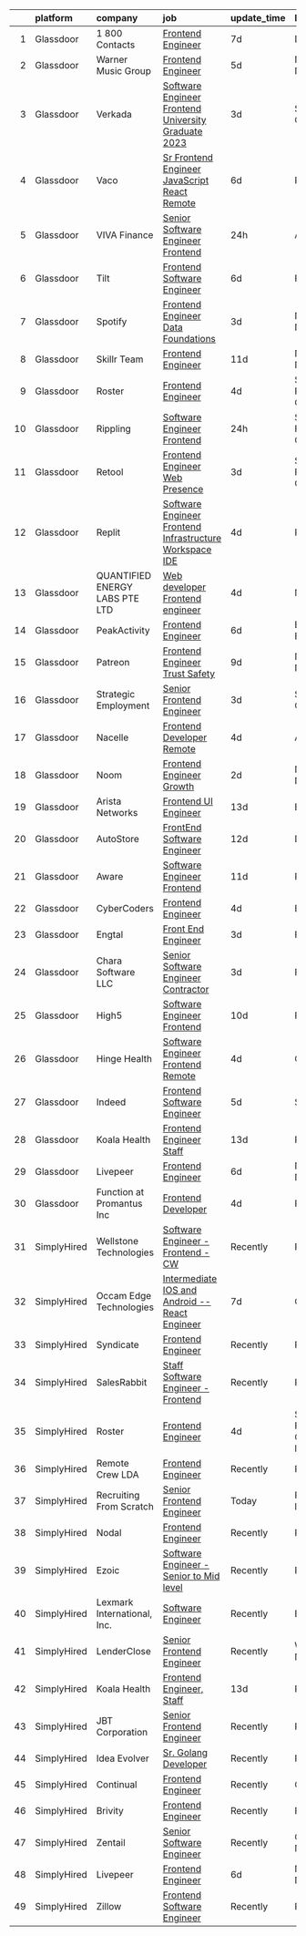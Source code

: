 

|    | platform    | company                         | job                                                                                                                                                                                                                                                                                                                                                                                                                                                                                                                                                                                                                                                                                                                                                                                                                                                                                                                                                                                                                                                                                                                                                                                                                                                                                                                                          | update_time   | location                      |
|---:|:------------|:--------------------------------|:---------------------------------------------------------------------------------------------------------------------------------------------------------------------------------------------------------------------------------------------------------------------------------------------------------------------------------------------------------------------------------------------------------------------------------------------------------------------------------------------------------------------------------------------------------------------------------------------------------------------------------------------------------------------------------------------------------------------------------------------------------------------------------------------------------------------------------------------------------------------------------------------------------------------------------------------------------------------------------------------------------------------------------------------------------------------------------------------------------------------------------------------------------------------------------------------------------------------------------------------------------------------------------------------------------------------------------------------|:--------------|:------------------------------|
|  1 | Glassdoor   | 1 800 Contacts                  | [Frontend Engineer](https://www.glassdoor.com/partner/jobListing.htm?pos=129&ao=1136043&s=58&guid=000001825d59cd7facfc984505bb4dd5&src=GD_JOB_AD&t=SR&vt=w&ea=1&cs=1_e5471c76&cb=1659423542971&jobListingId=1008028968829&jrtk=3-0-1g9eljjd3k27d801-1g9eljjdiia0h800-f65c437feb6c481a-)                                                                                                                                                                                                                                                                                                                                                                                                                                                                                                                                                                                                                                                                                                                                                                                                                                                                                                                                                                                                                                                      | 7d            | Draper, UT                    |
|  2 | Glassdoor   | Warner Music Group              | [Frontend Engineer](https://www.glassdoor.com/partner/jobListing.htm?pos=119&ao=1136043&s=58&guid=000001825d59cd7facfc984505bb4dd5&src=GD_JOB_AD&t=SR&vt=w&cs=1_a360405d&cb=1659423542967&jobListingId=1008033637756&jrtk=3-0-1g9eljjd3k27d801-1g9eljjdiia0h800-ee723e673fad9c47-)                                                                                                                                                                                                                                                                                                                                                                                                                                                                                                                                                                                                                                                                                                                                                                                                                                                                                                                                                                                                                                                           | 5d            | New York, NY                  |
|  3 | Glassdoor   | Verkada                         | [Software Engineer  Frontend   University Graduate 2023](https://www.glassdoor.com/partner/jobListing.htm?pos=117&ao=1136043&s=58&guid=000001825d59cd7facfc984505bb4dd5&src=GD_JOB_AD&t=SR&vt=w&cs=1_d02c8749&cb=1659423542967&jobListingId=1008038920471&jrtk=3-0-1g9eljjd3k27d801-1g9eljjdiia0h800-76b9207756f79568-)                                                                                                                                                                                                                                                                                                                                                                                                                                                                                                                                                                                                                                                                                                                                                                                                                                                                                                                                                                                                                      | 3d            | San Mateo, CA                 |
|  4 | Glassdoor   | Vaco                            | [Sr Frontend Engineer  JavaScript React    Remote](https://www.glassdoor.com/partner/jobListing.htm?pos=106&ao=1110586&s=58&guid=000001825d59cd7facfc984505bb4dd5&src=GD_JOB_AD&t=SR&vt=w&ea=1&cs=1_758fcbf8&cb=1659423542966&jobListingId=1008031194896&cpc=8795CF9063CD573D&jrtk=3-0-1g9eljjd3k27d801-1g9eljjdiia0h800-0ac1d095036e0c2f--6NYlbfkN0D_sybMACCpf9B-677oK5j6rPldVB6BlrVvFjO_o-GJZbzuF-qh4PxErFUqfUsv_6tHpaGAjNec2kykbAi7NuC3xsFkOAoxg72hdh_QcjksI1d5EhjzP8hV6H2vu7d3MYXK5QZN9jWKdod6VRSNLU7kLlQ4pSg54IygaAmIJY6XzlQZAoUTztX7aWc0__hy0m4TYXudxLmirmGds_52v1-lSLsNn4VrTKWDHiqaTPu5JoFLESmp6XPKkEMkWfcjtD5gYlV6yEha1xJc5jvQUJemY5arvKxymlI8VLTSIKXBlsshwEql1TibCk4k9WJxEglh8J4hR9r79LZFyWFMTu4209wHwvaACYlUQHFHM8JFbwZ7MLBfVGgHrklfR1SM4iV3bPjz698xe25qmYjmDRJQYcRiRqmJ2gTuzLGA_rlDFHd59IsAc86I26DVffNLJ5jHoYD4j5a1oyhSYOGAUSRBkn7bJHVyKB7wn5rlw7SdyBlDeI5kf1mF18kjarRtGZNxik2-ZwD8fqmA3AoprY4uUsN3R-7OguJOfq09P8peyQ%3D%3D)                                                                                                                                                                                                                                                                                                                                                                                                      | 6d            | Remote                        |
|  5 | Glassdoor   | VIVA Finance                    | [Senior Software Engineer   Frontend](https://www.glassdoor.com/partner/jobListing.htm?pos=118&ao=1136043&s=58&guid=000001825d59cd7facfc984505bb4dd5&src=GD_JOB_AD&t=SR&vt=w&ea=1&cs=1_029cbe00&cb=1659423542966&jobListingId=1008044884938&jrtk=3-0-1g9eljjd3k27d801-1g9eljjdiia0h800-0662b6f918c1d6cc-)                                                                                                                                                                                                                                                                                                                                                                                                                                                                                                                                                                                                                                                                                                                                                                                                                                                                                                                                                                                                                                    | 24h           | Atlanta, GA                   |
|  6 | Glassdoor   | Tilt                            | [Frontend Software Engineer](https://www.glassdoor.com/partner/jobListing.htm?pos=115&ao=1136043&s=58&guid=000001825d59cd7facfc984505bb4dd5&src=GD_JOB_AD&t=SR&vt=w&cs=1_3764ccb8&cb=1659423542966&jobListingId=1008030792660&jrtk=3-0-1g9eljjd3k27d801-1g9eljjdiia0h800-ebae5a08da702aee-)                                                                                                                                                                                                                                                                                                                                                                                                                                                                                                                                                                                                                                                                                                                                                                                                                                                                                                                                                                                                                                                  | 6d            | Remote                        |
|  7 | Glassdoor   | Spotify                         | [Frontend Engineer  Data Foundations](https://www.glassdoor.com/partner/jobListing.htm?pos=114&ao=1136043&s=58&guid=000001825d59cd7facfc984505bb4dd5&src=GD_JOB_AD&t=SR&vt=w&cs=1_c620d273&cb=1659423542966&jobListingId=1008038252971&jrtk=3-0-1g9eljjd3k27d801-1g9eljjdiia0h800-213f3e76b6ea758d-)                                                                                                                                                                                                                                                                                                                                                                                                                                                                                                                                                                                                                                                                                                                                                                                                                                                                                                                                                                                                                                         | 3d            | New York, NY                  |
|  8 | Glassdoor   | Skillr Team                     | [Frontend Engineer](https://www.glassdoor.com/partner/jobListing.htm?pos=112&ao=1136043&s=58&guid=000001825d59cd7facfc984505bb4dd5&src=GD_JOB_AD&t=SR&vt=w&ea=1&cs=1_e46fa719&cb=1659423542966&jobListingId=1008021215264&jrtk=3-0-1g9eljjd3k27d801-1g9eljjdiia0h800-a4d207492b3dd550-)                                                                                                                                                                                                                                                                                                                                                                                                                                                                                                                                                                                                                                                                                                                                                                                                                                                                                                                                                                                                                                                      | 11d           | New York, NY                  |
|  9 | Glassdoor   | Roster                          | [Frontend Engineer](https://www.glassdoor.com/partner/jobListing.htm?pos=110&ao=1136043&s=58&guid=000001825d59cd7facfc984505bb4dd5&src=GD_JOB_AD&t=SR&vt=w&ea=1&cs=1_9a499a04&cb=1659423542966&jobListingId=1008035786991&jrtk=3-0-1g9eljjd3k27d801-1g9eljjdiia0h800-f89357a287b4b83d-)                                                                                                                                                                                                                                                                                                                                                                                                                                                                                                                                                                                                                                                                                                                                                                                                                                                                                                                                                                                                                                                      | 4d            | San Francisco, CA             |
| 10 | Glassdoor   | Rippling                        | [Software Engineer   Frontend](https://www.glassdoor.com/partner/jobListing.htm?pos=116&ao=1136043&s=58&guid=000001825d59cd7facfc984505bb4dd5&src=GD_JOB_AD&t=SR&vt=w&ea=1&cs=1_7caebc8a&cb=1659423542966&jobListingId=1008045260872&jrtk=3-0-1g9eljjd3k27d801-1g9eljjdiia0h800-d4d0d210cff9088b-)                                                                                                                                                                                                                                                                                                                                                                                                                                                                                                                                                                                                                                                                                                                                                                                                                                                                                                                                                                                                                                           | 24h           | San Francisco, CA             |
| 11 | Glassdoor   | Retool                          | [Frontend Engineer  Web Presence](https://www.glassdoor.com/partner/jobListing.htm?pos=124&ao=1136043&s=58&guid=000001825d59cd7facfc984505bb4dd5&src=GD_JOB_AD&t=SR&vt=w&cs=1_d188b735&cb=1659423542970&jobListingId=1008037130123&jrtk=3-0-1g9eljjd3k27d801-1g9eljjdiia0h800-965b7baf425d93fc-)                                                                                                                                                                                                                                                                                                                                                                                                                                                                                                                                                                                                                                                                                                                                                                                                                                                                                                                                                                                                                                             | 3d            | San Francisco, CA             |
| 12 | Glassdoor   | Replit                          | [Software Engineer  Frontend Infrastructure  Workspace IDE ](https://www.glassdoor.com/partner/jobListing.htm?pos=122&ao=1136043&s=58&guid=000001825d59cd7facfc984505bb4dd5&src=GD_JOB_AD&t=SR&vt=w&cs=1_ddf24c51&cb=1659423542967&jobListingId=1008036245614&jrtk=3-0-1g9eljjd3k27d801-1g9eljjdiia0h800-fd235189710ff02c-)                                                                                                                                                                                                                                                                                                                                                                                                                                                                                                                                                                                                                                                                                                                                                                                                                                                                                                                                                                                                                  | 4d            | Remote                        |
| 13 | Glassdoor   | QUANTIFIED ENERGY LABS PTE  LTD | [Web developer   Frontend engineer](https://www.glassdoor.com/partner/jobListing.htm?pos=130&ao=1136043&s=58&guid=000001825d59cd7facfc984505bb4dd5&src=GD_JOB_AD&t=SR&vt=w&cs=1_93277706&cb=1659423542971&jobListingId=1008036070811&jrtk=3-0-1g9eljjd3k27d801-1g9eljjdiia0h800-e38887b3d44f741e-)                                                                                                                                                                                                                                                                                                                                                                                                                                                                                                                                                                                                                                                                                                                                                                                                                                                                                                                                                                                                                                           | 4d            | Marina, CA                    |
| 14 | Glassdoor   | PeakActivity                    | [Frontend Engineer](https://www.glassdoor.com/partner/jobListing.htm?pos=127&ao=1136043&s=58&guid=000001825d59cd7facfc984505bb4dd5&src=GD_JOB_AD&t=SR&vt=w&ea=1&cs=1_63d97d3b&cb=1659423542971&jobListingId=1008031555522&jrtk=3-0-1g9eljjd3k27d801-1g9eljjdiia0h800-9669b67cd3057b0b-)                                                                                                                                                                                                                                                                                                                                                                                                                                                                                                                                                                                                                                                                                                                                                                                                                                                                                                                                                                                                                                                      | 6d            | Boynton Beach, FL             |
| 15 | Glassdoor   | Patreon                         | [Frontend Engineer  Trust   Safety](https://www.glassdoor.com/partner/jobListing.htm?pos=113&ao=1136043&s=58&guid=000001825d59cd7facfc984505bb4dd5&src=GD_JOB_AD&t=SR&vt=w&ea=1&cs=1_9a0c7027&cb=1659423542966&jobListingId=1008024561711&jrtk=3-0-1g9eljjd3k27d801-1g9eljjdiia0h800-a4900b3a41bf312a-)                                                                                                                                                                                                                                                                                                                                                                                                                                                                                                                                                                                                                                                                                                                                                                                                                                                                                                                                                                                                                                      | 9d            | New York, NY                  |
| 16 | Glassdoor   | Strategic Employment            | [Senior Frontend Engineer](https://www.glassdoor.com/partner/jobListing.htm?pos=104&ao=1110586&s=58&guid=000001825d59cd7facfc984505bb4dd5&src=GD_JOB_AD&t=SR&vt=w&ea=1&cs=1_1c13cec7&cb=1659423542965&jobListingId=1008038777890&cpc=AF770993EC679D41&jrtk=3-0-1g9eljjd3k27d801-1g9eljjdiia0h800-68f76e0fad1aecd5--6NYlbfkN0AKWvSE4sqLrvmChH3oy7SyLhGz62xmrQXLRHvtrs5R_Y69W66yYKFV8ztcxLcUTtXALnfMORh6S7MC1WOFEixmrcDNsJ73CPYMvbL6QRJulhNj-myfWV6rVfZU5JHpGL0c3G3Sx7WTOBXUjeQehrnA_5xVgOODcfdLqNMQNhsho79QNFrzW2vc7WyLIO7PPTyeNAYrnY0tS6NJavGV_m9QzLYm2xhJfvjGcZYolTfOlOnDekH6djJI6Qqvw9TTQl_m1X9oEtZTxkiYd5y4ceqXUIV7FOPkuW_r1dxZWXUjHQ2C2sK143lh96fr4WcBXZfmNeaItl1lMPEpnSERXn2awV8mYHCvNfaog9BWgxN1DhFZ2wHWEvPF1CoCG3pAOo6y_1qUlM6xMRWpKb4NSoxxBYT1wUL9SEHunQTZxz-8QWH0MSXAyMTYwW4JpQMojHbAUG12V0gQ4exxySGVabOS1uRQCJyg0rO990-ll6cEML9ddZe1j3wjMaSoRpTIYy6v9jeQE_kWiMAYK5EwdoOyRvz_8r68VbG2DpZACbEuVrQcuaVg4UIsd09rjAqfO-Y%3D)                                                                                                                                                                                                                                                                                                                                                                                                            | 3d            | San Mateo, CA                 |
| 17 | Glassdoor   | Nacelle                         | [Frontend Developer   Remote](https://www.glassdoor.com/partner/jobListing.htm?pos=126&ao=1136043&s=58&guid=000001825d59cd7facfc984505bb4dd5&src=GD_JOB_AD&t=SR&vt=w&ea=1&cs=1_f32f31da&cb=1659423542971&jobListingId=1008036320789&jrtk=3-0-1g9eljjd3k27d801-1g9eljjdiia0h800-67eb4f64cfb311ef-)                                                                                                                                                                                                                                                                                                                                                                                                                                                                                                                                                                                                                                                                                                                                                                                                                                                                                                                                                                                                                                            | 4d            | Austin, TX                    |
| 18 | Glassdoor   | Noom                            | [Frontend Engineer  Growth](https://www.glassdoor.com/partner/jobListing.htm?pos=102&ao=1110586&s=58&guid=000001825d59cd7facfc984505bb4dd5&src=GD_JOB_AD&t=SR&vt=w&cs=1_35dbcefe&cb=1659423542965&jobListingId=1008039826199&cpc=1EC006BEB16B588D&jrtk=3-0-1g9eljjd3k27d801-1g9eljjdiia0h800-a7d03ac8189c0a86--6NYlbfkN0AjMFp_ezpzrHLr4sq-SQAEo_r3J9ONvXwdD9Yq9WI6NZWHzFj2Ev0FXVslsZTHJHz175r1nYG06XjlcDn90bqier4AWMYG3pDze-MrzPu6907b69VTEBIeDEd6MmPsn-2I6AV3y8G-_3A5WDUZRwt1-lpCpjfqNAeCmI8zxJhQOp8RwlVfatYelq1qxzpKx05zzcNzWRmPic9LkKvMWmGtGJ2MEXQgyTFuRKE3JZtvsHRdg066o4GM5kKSq8jERqy72a8vQGk2i676X7X6MU-915muE2fjCk3WElw60MityVOwW6w2qXa2XPGZ2tiiXWFv4meKKPkYyVlP0ABjWax27gxs4zRRL2Agxb2dVz-I3_155LsUQWkDTuFss81SXS4PYp88OXEUBbG4FIcszLElqtjOeEK-pR3yL7OGE77o6OBACMKcyqqtUCJCPY5keZDY5yAMScwLdM0PLnVJgrL4KWklb_D0K_0M9HYguPeAMJkHg0zXGiB0a1Xwl9ErL_10td2RAeJZoSJXOlbw0UZ7g_Lyu15UqtilWVqYfWrDLsjyg5gNAyVvdgwOlH3s5fwQZAKCAXx6zRd67rVDU2tc1Dxx7mQuBHzGbTmXk7OkuZgIf0X1hnZay6icQXsmDME1V7-ICK4gVmae46qAOANXmWTIXrV9fSh-4BtbKUAQIeSZ5TnfXX7AGNKWnwP-NqvzR_4LcWNGAeSzphNtKkKEsjV2xgQveBo9wiYw4agPbT2OeQpHgETRjRhrHS5BOBP3HORDN4vignz9DyT2_PJR6m9zOneEMEH0WLVFs35YnQG0WE_oGVG6rdR40gj5gxFFugy_9CDtTRMgSrZ41r6olvf_fUdUD-Gt7bZylyB1JSb8ijOrucMV6SdbVVFkJbFFOFQz-KK5e9uS-Ukz4wBDir3O7-3dEdLwUF8hCmJbvryDvqRX3nqbKV2-hAhclHU%3D)                | 2d            | New York, NY                  |
| 19 | Glassdoor   | Arista Networks                 | [Frontend UI Engineer](https://www.glassdoor.com/partner/jobListing.htm?pos=121&ao=1136043&s=58&guid=000001825d59cd7facfc984505bb4dd5&src=GD_JOB_AD&t=SR&vt=w&cs=1_437494ca&cb=1659423542967&jobListingId=1008016122316&jrtk=3-0-1g9eljjd3k27d801-1g9eljjdiia0h800-a133f26a9f2fafa4-)                                                                                                                                                                                                                                                                                                                                                                                                                                                                                                                                                                                                                                                                                                                                                                                                                                                                                                                                                                                                                                                        | 13d           | Boulder, CO                   |
| 20 | Glassdoor   | AutoStore                       | [FrontEnd Software Engineer](https://www.glassdoor.com/partner/jobListing.htm?pos=125&ao=1136043&s=58&guid=000001825d59cd7facfc984505bb4dd5&src=GD_JOB_AD&t=SR&vt=w&cs=1_b5bd2205&cb=1659423542971&jobListingId=1008017400478&jrtk=3-0-1g9eljjd3k27d801-1g9eljjdiia0h800-a9820b60b18cfb8f-)                                                                                                                                                                                                                                                                                                                                                                                                                                                                                                                                                                                                                                                                                                                                                                                                                                                                                                                                                                                                                                                  | 12d           | Denver, CO                    |
| 21 | Glassdoor   | Aware                           | [Software Engineer   Frontend](https://www.glassdoor.com/partner/jobListing.htm?pos=123&ao=1136043&s=58&guid=000001825d59cd7facfc984505bb4dd5&src=GD_JOB_AD&t=SR&vt=w&ea=1&cs=1_05904f11&cb=1659423542970&jobListingId=1008020267124&jrtk=3-0-1g9eljjd3k27d801-1g9eljjdiia0h800-607abcf0eebd124b-)                                                                                                                                                                                                                                                                                                                                                                                                                                                                                                                                                                                                                                                                                                                                                                                                                                                                                                                                                                                                                                           | 11d           | Remote                        |
| 22 | Glassdoor   | CyberCoders                     | [Frontend Engineer](https://www.glassdoor.com/partner/jobListing.htm?pos=108&ao=1110586&s=58&guid=000001825d59cd7facfc984505bb4dd5&src=GD_JOB_AD&t=SR&vt=w&ea=1&cs=1_a9919675&cb=1659423542966&jobListingId=1008036908791&cpc=3BA4CE39D5B5DEF5&jrtk=3-0-1g9eljjd3k27d801-1g9eljjdiia0h800-0324368202fefd6e--6NYlbfkN0CpFJQzrgRR8WqXWK1qKKEqALWJw739KlKqr2H-MSI4eoBlI4EFrmor2FYZMP3muM1MY2_TFEl_FbjAOfzMSBe1_Zz4FLaYowgqO8zU0zL9A1bkMzgrQkS68oMTVE1h8Etkc9WfqeEDKFwJElrexj3a6oK1mibVkNtsBbFCaUvPpCJ_C7IfLbDG_EEepq42C0df8dW2xzQVQo75RtdhpE6Wum_gDo9z7EPJ7YekTDQRTBECKagEDh8nbWj7aOYHeGDupII8zD8FOd5bhfoSbNkUy9b4_dlHW2BdjPFws_kmxynVecWfo93HWUK-j2fTrnxAB37yZXynmtPjQpZMErZUqW2u4eLL7tjagkrU8MwR7RyogfPg50tK5DOokRlPZ2Uc2a6L9VrdmHn0beWadEVB9nqBO9OZvQw9svrdSE2HQvptiXCRv8CPTgiw1Lyp7Ipq1uwys8wKDO-OaLuZrQtb5owjnFnlgiyimTVYMxwzmfFMNlUyMAgosRzWQGL-eDHlLEPChPG_9f-Ru5C8vijBQoJNW0564DktiU3Sn1CL8f5aO9VDty2xpAoFsKpb8Ce9SpKNKEs-E5G0cACkRu8_0b5mmVo-0JBRPVx438UWU_ozhlx4j5izxFbJU4eiMeZ3Bu9p6iNkWq6eF2pbw3z1b4g0gAko3bRphOf1rpuED7hcRxj2wm0mIoBV-g1KFjedg5SWadnzrBc0j6zOX3torlu5FFRUrGtfV6NZUcZArIIdXCL37zWkyM617FNr8I7-4cM567eCOz27DsUOjfyBRuer98WO8nDmIjd9kFJOdPdhdNHRrvW_ofgxPN9jTomYUbhni33vSVmXzaF21-ltavfucXJ_b9xMqqQcK892E4SAAQJOJJJgbDOy84flW4XP1xPr9HlyErYADe1JdBKBtnIT0KXGrd7AiApjuu8V2ekXIO4NRcPrft1Sa2_7O-XYComAhIddQ3ZMg4Og_RfP) | 4d            | Berkeley, CA                  |
| 23 | Glassdoor   | Engtal                          | [Front End Engineer](https://www.glassdoor.com/partner/jobListing.htm?pos=105&ao=1110586&s=58&guid=000001825d59cd7facfc984505bb4dd5&src=GD_JOB_AD&t=SR&vt=w&ea=1&cs=1_378d45e2&cb=1659423542966&jobListingId=1008038786578&cpc=3BA4CE39D5B5DEF5&jrtk=3-0-1g9eljjd3k27d801-1g9eljjdiia0h800-df10151388fd4270--6NYlbfkN0B7Z8t6fEMDh_BTkcJVPNJicKvZQEBTy5HSwyHa20ewqmyfWNXjNsfvmtdqiCQm-EwnKbsgnnOciHwr2aA1G6tQWbH05k70ffhbrZX7Zsdo6hW9g6LVLcwVTv0ecsoSyi7gwBWXc0qvrxsr5Z7QEmWxGtcZWXP_9-Tub1D9-nJXSXM9rr52cRO--wy0HU51ry8Ym_WsqmVP6K_AFOZehXuUjwNm3gs2cRT5i1Chae_WWfUPosU0EzLIHp0YJvANpDAt9K5UGYmZBx7hM0ACeUk0_VyN6I5mhlK5LErxdqHr5cYu9majpQcZni2HuIzNOSU42ukh4OPFTxrJQbAjTT66T_1viqwBSrklua6OR2_zxJrHuuX3FcP2W8cno_mm97stYN7v1PKe_JcHymiXqUdR0f4_9nB1QAtb7DoMO9JvZYtt0vZSqGDGw64Kdu-chsKAJnpFfPrqXYjEc3854Kxze-gZnN66M52kjSp6Io7hrrQwbFHt2A9-4s8kGyjl6IQ%3D)                                                                                                                                                                                                                                                                                                                                                                                                                                                                                  | 3d            | Remote                        |
| 24 | Glassdoor   | Chara Software LLC              | [Senior Software Engineer  Contractor ](https://www.glassdoor.com/partner/jobListing.htm?pos=103&ao=1110586&s=58&guid=000001825d59cd7facfc984505bb4dd5&src=GD_JOB_AD&t=SR&vt=w&ea=1&cs=1_2bb8b50a&cb=1659423542965&jobListingId=1008037724406&cpc=21001CD36CB5FE0E&jrtk=3-0-1g9eljjd3k27d801-1g9eljjdiia0h800-0fea58c39d45c7bc--6NYlbfkN0DqcWud8gt5bImf6XQ0qV4WnvmGcV2pMz-TPPl-k_A7sR_cqrZwq4m_GEzTghBCR8NBol_SM7Ppnkb2mn6Y104q4e0_UnQPKmgq0qWvGLJUl8uC68H_xkrb5HfClSLVuMmxsjZAB--f6xPeEviyFSAp9ERTfupMP50sPrtrErIR1aH3tGKs9a6w3wGhK-D1TQaNUnMD78C8Csl9-197oJV7IwSt57VMakbX8MflY6Df_s1fCDQAcSdMgFIWttQL6FqqVlEFv2GTT6sDa_0tIfV9w_BFr1V4ffUbV5_V3hp7VO9dYc61YOopDLrMyh9EFij1nNMwqTrQCfmTRapbSUlsnCwhgXaPBXUKDTo1358VYRr53lapOpSZppGei5b5UzmYhgD44Yxy1vVCb4-IWVnR9xh0jqwWv4SxO2VY0Tn1IcHD1Fnu1mOJ7iEtDx8HFmeBMst6E5vqf0MYOcFYHfl6_xDhx1V6ncQ68DvPcZBd_26wtL6BTLluqSzC7QrpzdNZIze7o3mhcW12JDUO9NJJ)                                                                                                                                                                                                                                                                                                                                                                                                                                             | 3d            | Remote                        |
| 25 | Glassdoor   | High5                           | [Software Engineer   Frontend](https://www.glassdoor.com/partner/jobListing.htm?pos=107&ao=1110586&s=58&guid=000001825d59cd7facfc984505bb4dd5&src=GD_JOB_AD&t=SR&vt=w&ea=1&cs=1_bfcf9c74&cb=1659423542966&jobListingId=1008023215023&cpc=56C4EA4A1A191A49&jrtk=3-0-1g9eljjd3k27d801-1g9eljjdiia0h800-9ede6187c60e1052--6NYlbfkN0AV8vU3o9nlw7wqa180ZkP3oAg17VLIhkP1SPyaIh_MQVSfWHQ_D-a5zztdBH5vi5xFZlaaUhEW8RX_fyfkyAZNXiEQHCQUEYFdYQ0n4fJBPH24pQ-mjTQ2xyTOi07i067ioZBbd43FZJCQGkF2EZte7o6CuaN18wzjgMXw39552EmZQUMk9yz1yx7KuVNxuKvudNwGsQTMj4vpXfcABgBgS6t1zwrEBJsLssRIbr6fn0XmqgGFvtc0GEaD_OHbclapqtEXcCsqccRiW2rij0OBv7qYbJt80drALhooq9bJ5vJbQyZcEfhkJItlXEpp_wqQxQSSTwStYyyfawcjF3cMoLpQkrH6hbiqRhFdDfexmiGwq27iikKXGSdJ-L5y_y92phWvzoAWt2GHQ6LK1Oww8FM2dTx__W6lpxe81-cPhiF7ZegE3eI1XyxdxkKCWmSCS19ih3nCsPcj8KNShTg0xBaEbu5rJnCzdEFyQaO7JzDuTL44lnSnGfLdC48vHausK78YJC7oeYF6UHbnjrF0)                                                                                                                                                                                                                                                                                                                                                                                                                                                      | 10d           | Remote                        |
| 26 | Glassdoor   | Hinge Health                    | [Software Engineer   Frontend   Remote](https://www.glassdoor.com/partner/jobListing.htm?pos=120&ao=1136043&s=58&guid=000001825d59cd7facfc984505bb4dd5&src=GD_JOB_AD&t=SR&vt=w&cs=1_cfe58c24&cb=1659423542967&jobListingId=1008036719526&jrtk=3-0-1g9eljjd3k27d801-1g9eljjdiia0h800-dcb20e70d8d6055b-)                                                                                                                                                                                                                                                                                                                                                                                                                                                                                                                                                                                                                                                                                                                                                                                                                                                                                                                                                                                                                                       | 4d            | Columbia, SC                  |
| 27 | Glassdoor   | Indeed                          | [Frontend Software Engineer](https://www.glassdoor.com/partner/jobListing.htm?pos=101&ao=1110586&s=58&guid=000001825d59cd7facfc984505bb4dd5&src=GD_JOB_AD&t=SR&vt=w&cs=1_8b8502e8&cb=1659423542964&jobListingId=1008033549634&cpc=9952A63AB06E78AD&jrtk=3-0-1g9eljjd3k27d801-1g9eljjdiia0h800-d116950515db206d--6NYlbfkN0CiRNM7CVr8YueLFKlzwbFWI0o7IjV438l4sVrvKZ0flpURU_mqoI8E-VxPfg2eTCFcMqyOR2_EOxf3muVEGf3OBhrTrBFb9fSnflLes7wGGOZfkAX2PDd6yj_IKNYLQykHwiL3PQ2jdSwxKnE5hDjCmW5dbsA-JKzeD21-HT1dfI-z_AqT6116HK0gaH5bOcZVZAJvve0VZuKmZ8kvgMT0CoJLXH7wVLF0mkW3Rlj2aFjD2wXvgTewsy_SqC-5ddwSN3hLG-NiT4xJ_eALthktrLjIfylDGI5kYU9NiNy2jmj54w2LsRhHGgCzWBKIKazPrOMi_6pWFB1tvXlTqKhwXPEoZIYTI6tv6DdMtMRNjeS2ccmQ6fWBrA67BkIXMknG7_j4QLFER-1It6JqNCZNrS5rbmhmundGYwWOfOrdFB68_ZjW0RXEktII4hzaQOD65Y8XpnlafJ2S7LBmUb0MYu5VstlUMDoYIfPHJF72wZLr7BTRBHTorADc-4PUXszyxlnyRM1bNRRvxlOkrjd0)                                                                                                                                                                                                                                                                                                                                                                                                                                                             | 5d            | Seattle, WA                   |
| 28 | Glassdoor   | Koala Health                    | [Frontend Engineer  Staff](https://www.glassdoor.com/partner/jobListing.htm?pos=109&ao=1136043&s=58&guid=000001825d59cd7facfc984505bb4dd5&src=GD_JOB_AD&t=SR&vt=w&ea=1&cs=1_015b75e2&cb=1659423542966&jobListingId=1008015568737&jrtk=3-0-1g9eljjd3k27d801-1g9eljjdiia0h800-4a24982d2dd3943e-)                                                                                                                                                                                                                                                                                                                                                                                                                                                                                                                                                                                                                                                                                                                                                                                                                                                                                                                                                                                                                                               | 13d           | Remote                        |
| 29 | Glassdoor   | Livepeer                        | [Frontend Engineer](https://www.glassdoor.com/partner/jobListing.htm?pos=111&ao=1136043&s=58&guid=000001825d59cd7facfc984505bb4dd5&src=GD_JOB_AD&t=SR&vt=w&ea=1&cs=1_ea8dc9fb&cb=1659423542966&jobListingId=1008032132971&jrtk=3-0-1g9eljjd3k27d801-1g9eljjdiia0h800-a24d89e74bc6cf42-)                                                                                                                                                                                                                                                                                                                                                                                                                                                                                                                                                                                                                                                                                                                                                                                                                                                                                                                                                                                                                                                      | 6d            | New York, NY                  |
| 30 | Glassdoor   | Function at Promantus Inc       | [Frontend Developer](https://www.glassdoor.com/partner/jobListing.htm?pos=128&ao=1136043&s=58&guid=000001825d59cd7facfc984505bb4dd5&src=GD_JOB_AD&t=SR&vt=w&ea=1&cs=1_fc12b9ea&cb=1659423542971&jobListingId=1008035253916&jrtk=3-0-1g9eljjd3k27d801-1g9eljjdiia0h800-cb377dbd316bdb50-)                                                                                                                                                                                                                                                                                                                                                                                                                                                                                                                                                                                                                                                                                                                                                                                                                                                                                                                                                                                                                                                     | 4d            | Remote                        |
| 31 | SimplyHired | Wellstone Technologies          | [Software Engineer - Frontend - CW](https://www.simplyhired.com/job/BNzjPoxRy4UMT6LuyuyPdsvrOADnKNTH5GXaMzyAKZjahnCBy07M3g?q=frontend+engineer)                                                                                                                                                                                                                                                                                                                                                                                                                                                                                                                                                                                                                                                                                                                                                                                                                                                                                                                                                                                                                                                                                                                                                                                              | Recently      | Remote                        |
| 32 | SimplyHired | Occam Edge Technologies         | [Intermediate IOS and Android -- React Engineer](https://www.simplyhired.com/job/pgUt-7dGgWcAxCMf2ZQ9bHjRQFB1eArw3xVX7Y2OduJ4XHVYVxYm2g?q=frontend+engineer)                                                                                                                                                                                                                                                                                                                                                                                                                                                                                                                                                                                                                                                                                                                                                                                                                                                                                                                                                                                                                                                                                                                                                                                 | 7d            | Charlotte, NC                 |
| 33 | SimplyHired | Syndicate                       | [Frontend Engineer](https://www.simplyhired.com/job/1RkHhHoCpdLS_kah9qD3M-Lty9dnZM-KJoXthCqJgP0DL5C3zCallA?q=frontend+engineer)                                                                                                                                                                                                                                                                                                                                                                                                                                                                                                                                                                                                                                                                                                                                                                                                                                                                                                                                                                                                                                                                                                                                                                                                              | Recently      | Remote                        |
| 34 | SimplyHired | SalesRabbit                     | [Staff Software Engineer - Frontend](https://www.simplyhired.com/job/m6BEagTr-jNnO1hyNXb8Ely4cpl_QW_k6Vr6vVUAirBnm68qAQA-xA?q=frontend+engineer)                                                                                                                                                                                                                                                                                                                                                                                                                                                                                                                                                                                                                                                                                                                                                                                                                                                                                                                                                                                                                                                                                                                                                                                             | Recently      | Remote                        |
| 35 | SimplyHired | Roster                          | [Frontend Engineer](https://www.simplyhired.com/job/ZacwgR_ukuk7oDe7z4E-UvOGzRcCt0xZInXS-UpCQYxEquOpbfH_Tw?q=frontend+engineer)                                                                                                                                                                                                                                                                                                                                                                                                                                                                                                                                                                                                                                                                                                                                                                                                                                                                                                                                                                                                                                                                                                                                                                                                              | 4d            | San Francisco, CA +1 location |
| 36 | SimplyHired | Remote Crew LDA                 | [Frontend Engineer](https://www.simplyhired.com/job/-Fkrwb6fWqFurJJjgwx-np_o7iakz_1cKaj7YHiyptGWxWdERE3hJw?q=frontend+engineer)                                                                                                                                                                                                                                                                                                                                                                                                                                                                                                                                                                                                                                                                                                                                                                                                                                                                                                                                                                                                                                                                                                                                                                                                              | Recently      | Remote                        |
| 37 | SimplyHired | Recruiting From Scratch         | [Senior Frontend Engineer](https://www.simplyhired.com/job/z37dfQeLIHEh5s0TT3H1X_OaJogRHSDif-IvQN2PchQz8ScPdDHdSw?q=frontend+engineer)                                                                                                                                                                                                                                                                                                                                                                                                                                                                                                                                                                                                                                                                                                                                                                                                                                                                                                                                                                                                                                                                                                                                                                                                       | Today         | Remote +126 locations         |
| 38 | SimplyHired | Nodal                           | [Frontend Engineer](https://www.simplyhired.com/job/75ry-Eu0nSZpKMRgg41Z0_gvK2rV-hQ2xCKkRD2dfeeva-gc--Hn4w?q=frontend+engineer)                                                                                                                                                                                                                                                                                                                                                                                                                                                                                                                                                                                                                                                                                                                                                                                                                                                                                                                                                                                                                                                                                                                                                                                                              | Recently      | Remote                        |
| 39 | SimplyHired | Ezoic                           | [Software Engineer - Senior to Mid level](https://www.simplyhired.com/job/7I5Ut1aRZ0ujkHPbo9Xx6pcNvQn4UjDVj9kO8mVUd1mMUHqpVm7ALQ?q=frontend+engineer)                                                                                                                                                                                                                                                                                                                                                                                                                                                                                                                                                                                                                                                                                                                                                                                                                                                                                                                                                                                                                                                                                                                                                                                        | Recently      | Remote                        |
| 40 | SimplyHired | Lexmark International, Inc.     | [Software Engineer](https://www.simplyhired.com/job/ngsDcUviQ23QlrSGAiFy4kUuWYmifd1oPUre0orunOvnQiE1W9IKlA?q=frontend+engineer)                                                                                                                                                                                                                                                                                                                                                                                                                                                                                                                                                                                                                                                                                                                                                                                                                                                                                                                                                                                                                                                                                                                                                                                                              | Recently      | Boulder, CO                   |
| 41 | SimplyHired | LenderClose                     | [Senior Frontend Engineer](https://www.simplyhired.com/job/WxQtmkGEmRtWIC39MFTccqmxDSstnhGVv8aW4m_hbfrBfDfygHroUw?q=frontend+engineer)                                                                                                                                                                                                                                                                                                                                                                                                                                                                                                                                                                                                                                                                                                                                                                                                                                                                                                                                                                                                                                                                                                                                                                                                       | Recently      | West Des Moines, IA           |
| 42 | SimplyHired | Koala Health                    | [Frontend Engineer, Staff](https://www.simplyhired.com/job/HLiOnFDBLZHbyx2rs4cq9m7N0RVf-g-gb82o7rQiZyX6H_stK65B6g?q=frontend+engineer)                                                                                                                                                                                                                                                                                                                                                                                                                                                                                                                                                                                                                                                                                                                                                                                                                                                                                                                                                                                                                                                                                                                                                                                                       | 13d           | Remote                        |
| 43 | SimplyHired | JBT Corporation                 | [Senior Frontend Engineer](https://www.simplyhired.com/job/EPxUpgNucnLGTBUzRCpJf471o-zU9PCFV1dcRtltcAtfaEvIoXXmQA?q=frontend+engineer)                                                                                                                                                                                                                                                                                                                                                                                                                                                                                                                                                                                                                                                                                                                                                                                                                                                                                                                                                                                                                                                                                                                                                                                                       | Recently      | Remote                        |
| 44 | SimplyHired | Idea Evolver                    | [Sr. Golang Developer](https://www.simplyhired.com/job/pc_NZ8aLefzjx4dVYgGg7s8rbF0NpviZbsJd6Ew7TCcA5APVVpbJpw?q=frontend+engineer)                                                                                                                                                                                                                                                                                                                                                                                                                                                                                                                                                                                                                                                                                                                                                                                                                                                                                                                                                                                                                                                                                                                                                                                                           | Recently      | Remote                        |
| 45 | SimplyHired | Continual                       | [Frontend Engineer](https://www.simplyhired.com/job/vUG5i14Qd-A0fSZ1KEjAlDFpa3qyuittnM37bZzfzgDeFINYB4ZJ_g?q=frontend+engineer)                                                                                                                                                                                                                                                                                                                                                                                                                                                                                                                                                                                                                                                                                                                                                                                                                                                                                                                                                                                                                                                                                                                                                                                                              | Recently      | California                    |
| 46 | SimplyHired | Brivity                         | [Frontend Engineer](https://www.simplyhired.com/job/V6HJHW_KtNbaPla66hqZQ5sk_puJ0m3ab5BboJ0ok9Mr0Vm_uIcJMA?q=frontend+engineer)                                                                                                                                                                                                                                                                                                                                                                                                                                                                                                                                                                                                                                                                                                                                                                                                                                                                                                                                                                                                                                                                                                                                                                                                              | Recently      | Remote                        |
| 47 | SimplyHired | Zentail                         | [Senior Software Engineer](https://www.simplyhired.com/job/TI-RjF0WqxBXwR0jngiEwzWyXaRmItppyVT313s08IfGCMjBeZnMqQ?q=frontend+engineer)                                                                                                                                                                                                                                                                                                                                                                                                                                                                                                                                                                                                                                                                                                                                                                                                                                                                                                                                                                                                                                                                                                                                                                                                       | Recently      | Columbia, MD                  |
| 48 | SimplyHired | Livepeer                        | [Frontend Engineer](https://www.simplyhired.com/job/n62kFjUguCjuKzftLcOhFYTQNODWZwnykwBagvQiGxu8NaYeYNhx5g?q=frontend+engineer)                                                                                                                                                                                                                                                                                                                                                                                                                                                                                                                                                                                                                                                                                                                                                                                                                                                                                                                                                                                                                                                                                                                                                                                                              | 6d            | New York, NY                  |
| 49 | SimplyHired | Zillow                          | [Frontend Software Engineer](https://www.simplyhired.com/job/lkImpF3Kk1da9Ea4567qzxmERKxvDVcCVZSZarlV-OsULUs7p46mJg?q=frontend+engineer)                                                                                                                                                                                                                                                                                                                                                                                                                                                                                                                                                                                                                                                                                                                                                                                                                                                                                                                                                                                                                                                                                                                                                                                                     | Recently      | Remote                        |